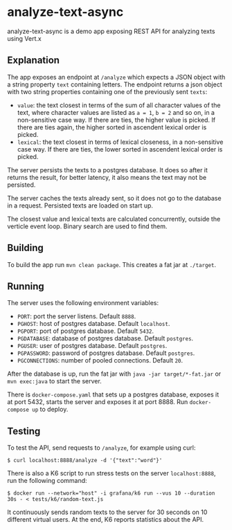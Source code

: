 # analyze-text-async

analyze-text-async is a demo app exposing REST API for analyzing texts using Vert.x

## Explanation

The app exposes an endpoint at `/analyze` which expects a JSON object with a string property `text` containing letters. The endpoint returns a json object with two string properties containing one of the previously sent `texts`:

- `value`: the text closest in terms of the sum of all character values of the text, where character values are listed as `a = 1`, `b = 2` and so on, in a non-sensitive case way. If there are ties, the higher value is picked. If there are ties again, the higher sorted in ascendent lexical order is picked.
- `lexical`: the text closest in terms of lexical closeness, in a non-sensitive case way. If there are ties, the lower sorted in ascendent lexical order is picked.

The server persists the texts to a postgres database. It does so after it returns the result, for better latency, it also means the text may not be persisted.

The server caches the texts already sent, so it does not go to the database in a request. Persisted texts are loaded on start up.

The closest value and lexical texts are calculated concurrently, outside the verticle event loop. Binary search are used to find them.

## Building
To build the app run `mvn clean package`. This creates a fat jar at `./target`.

## Running
The server uses the following environment variables:

- `PORT`: port the server listens. Default `8888`.
- `PGHOST`: host of postgres database. Default `localhost`.
- `PGPORT`: port of postgres database. Default `5432`.
- `PGDATABASE`: database of postgres database. Default `postgres`.
- `PGUSER`: user of postgres database. Default `postgres`.
- `PGPASSWORD`: password of postgres database. Default `postgres`.
- `PGCONNECTIONS`: number of pooled connections. Default `20`.

After the database is up, run the fat jar with `java -jar target/*-fat.jar` or `mvn exec:java` to start the server.

There is `docker-compose.yaml` that sets up a postgres database, exposes it at port 5432, starts the server and exposes it at port 8888. Run `docker-compose up` to deploy.

## Testing
To test the API, send requests to `/analyze`, for example using curl:

```
$ curl localhost:8888/analyze -d '{"text":"word"}'
```

There is also a K6 script to run stress tests on the server `localhost:8888`, run the following command:

```
$ docker run --network="host" -i grafana/k6 run --vus 10 --duration 30s - < tests/k6/random-text.js
```

It continuously sends random texts to the server for 30 seconds on 10 different virtual users. At the end, K6 reports statistics about the API.

